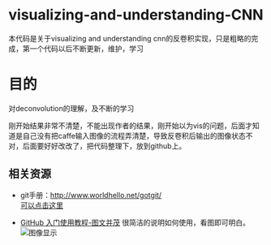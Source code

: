 # visualizing-and-understanding-CNN
本代码是关于visualizing and understanding cnn的反卷积实现，只是粗略的完成，第一个代码以后不断更新，维护，学习

# 目的
对deconvolution的理解，及不断的学习

刚开始结果非常不清楚，不能出现作者的结果，刚开始以为vis的问题，后面才知道是自己没有把caffe输入图像的流程弄清楚，导致反卷积后输出的图像状态不对，后面要好好改改了，把代码整理下，放到github上。

## 相关资源
- git手册：http://www.worldhello.net/gotgit/   
[可以点击这里](http://www.worldhello.net/gotgit/)


- [GitHub 入门使用教程-图文并茂](http://developer.51cto.com/art/201407/446249_all.htm) 很简洁的说明如何使用，看图即可明白。 
![图像显示](images/git_workflow.png)

